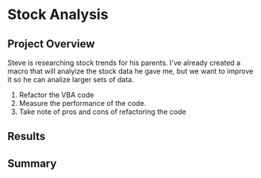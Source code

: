 # Stock Analysis

## Project Overview
Steve is researching stock trends for his parents. I've already created a macro that will analyize the stock data he gave me, but we want to improve it so he can analize larger sets of data. 

1. Refactor the VBA code
2. Measure the performance of the code.
3. Take note of pros and cons of refactoring the code

## Results

## Summary

